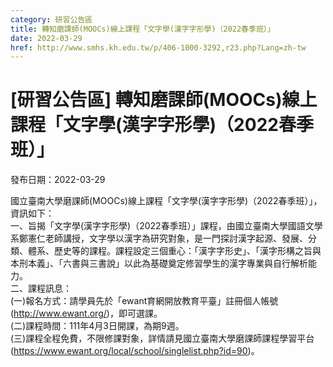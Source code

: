 ```yaml
---
category: 研習公告區
title: 轉知磨課師(MOOCs)線上課程「文字學(漢字字形學)（2022春季班）」
date: 2022-03-29
href: http://www.smhs.kh.edu.tw/p/406-1000-3292,r23.php?Lang=zh-tw
---
```


# [研習公告區] 轉知磨課師(MOOCs)線上課程「文字學(漢字字形學)（2022春季班）」

發布日期：2022-03-29

國立臺南大學磨課師(MOOCs)線上課程「文字學(漢字字形學)（2022春季班）」，資訊如下：  
一、旨揭「文字學(漢字字形學)（2022春季班）」課程，由國立臺南大學國語文學系鄭憲仁老師講授，文字學以漢字為研究對象，是一門探討漢字起源、發展、分類、體系、歷史等的課程。課程設定三個重心：「漢字字形史」、「漢字形構之旨與本刑本義」、「六書與三書說」以此為基礎奠定修習學生的漢字專業與自行解析能力。  
二、課程訊息：  
(一)報名方式：請學員先於「ewant育網開放教育平臺」註冊個人帳號(http://www.ewant.org/)，即可選課。  
(二)課程時間：111年4月3日開課，為期9週。  
(三)課程全程免費，不限修課對象，詳情請見國立臺南大學磨課師課程學習平台(https://www.ewant.org/local/school/singlelist.php?id=90)。

